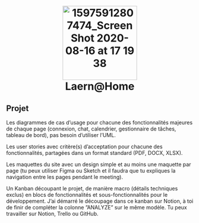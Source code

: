 <h1 align="center">
  <br>
  <img width="200" alt="15975912807474_Screen Shot 2020-08-16 at 17 19 38" src="https://user-images.githubusercontent.com/95536872/208971803-31e48590-b886-46f7-a348-9c339c81eae7.png">
  <br>
  Laern@Home
  <br>
</h1>

<h2>Projet</h2>
<p>Les diagrammes de cas d’usage pour chacune des fonctionnalités majeures de chaque page (connexion, chat, calendrier, gestionnaire de tâches, tableau de bord), pas besoin d’utiliser l’UML.

Les user stories avec critère(s) d’acceptation pour chacune des fonctionnalités, partagées dans un format standard (PDF, DOCX, XLSX).

Les maquettes du site avec un design simple et au moins une maquette par page (tu peux utiliser Figma ou Sketch et il faudra que tu expliques la navigation entre les pages pendant le meeting).

Un Kanban découpant le projet, de manière macro (détails techniques exclus) en blocs de fonctionnalités et sous-fonctionnalités pour le développement. J’ai démarré le découpage dans ce kanban sur Notion, à toi de finir de compléter la colonne ”ANALYZE” sur le même modèle. Tu peux travailler sur Notion, Trello ou GitHub.</p>

